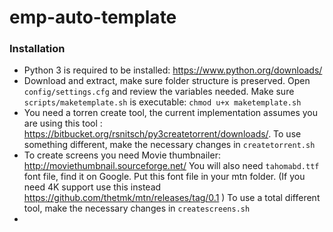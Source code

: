 # emp-auto-template

### Installation
* Python 3 is required to be installed: https://www.python.org/downloads/
* Download and extract, make sure folder structure is preserved. Open `config/settings.cfg` and review the variables needed. Make sure `scripts/maketemplate.sh` is executable: `chmod u+x maketemplate.sh`
* You need a torren create tool, the current implementation assumes you are using this tool : https://bitbucket.org/rsnitsch/py3createtorrent/downloads/. To use something different, make the necessary changes in `createtorrent.sh`
* To create screens you need Movie thumbnailer: http://moviethumbnail.sourceforge.net/ You will also need `tahomabd.ttf` font file, find it on Google. Put this font file in your mtn folder. (If you need 4K support use this instead https://github.com/thetmk/mtn/releases/tag/0.1 ) To use a total different tool, make the necessary changes in `createscreens.sh`
*

